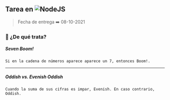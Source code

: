 ## Tarea en ![NodeJS](https://img.shields.io/badge/node.js-6DA55F?style=for-the-badge&logo=node.js&logoColor=white)

> Fecha de entrega ➡️ 08-10-2021

### 🧠 ¿De qué trata?

##### Seven Boom!

`Si en la cadena de números aparece aparece un 7, entonces Boom!.`

---
##### Oddish vs. Evenish Oddish
`Cuando la suma de sus cifras es impar, Evenish. En caso contrario, Oddish.`